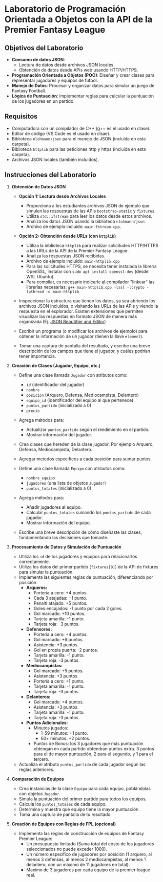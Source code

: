 # Laboratorio de Programación Orientada a Objetos con la API de la Premier Fantasy League

## Objetivos del Laboratorio

* **Consumo de datos JSON**:
    * Lectura de datos desde archivos JSON locales.
    * Obtención de datos desde APIs web usando HTTP/HTTPS.
* **Programación Orientada a Objetos (POO)**: Diseñar y crear clases para representar jugadores y equipos de fútbol.
* **Manejo de Datos**: Procesar y organizar datos para simular un juego de Fantasy Football.
* **Lógica de Puntuación**: Implementar reglas para calcular la puntuación de los jugadores en un partido.

## Requisitos

* Computadora con un compilador de C++ (g++ es el usado en clase).
* Editor de código (VS Code es el usado en clsae).
* Biblioteca `nlohmann/json` para el manejo de JSON (incluída en esta carpeta).
* Biblioteca `httplib` para las peticiones http y https (incluída en esta carpeta).
* Archivos JSON locales (también incluidos).

## Instrucciones del Laboratorio

1.  **Obtención de Datos JSON**

    * **Opción 1: Lectura desde Archivos Locales**
        * Proporciona a los estudiantes archivos JSON de ejemplo que simulen las respuestas de las APIs `bootstrap-static` y `fixtures`.
        * Utiliza `std::ifstream` para leer los datos desde estos archivos.
        * Analiza los datos JSON usando la biblioteca `nlohmann/json`.
        * Archivo de ejemplo incluído: `main-fstream.cpp`.

    * **Opción 2: Obtención desde URLs (con `httplib`)**
        * Utiliza la biblioteca `httplib` para realizar solicitudes HTTP/HTTPS a las URLs de la API de la Premier Fantasy League.
        * Analiza las respuestas JSON recibidas.
        * Archivo de ejemplo incluído: `main-httplib.cpp`
        * Para las solicitudes HTTPS, se necesita tener instalada la librería OpenSSL, instalar con `sudo apt install openssl-dev` (desde WSL Ubuntu).
        * Para compilar, es necesario indicarle al compilador "linkear" las librerías necesarias: `g++ main-httplib.cpp -lssl -lcrypto -lpthread -o main-httplib`

    * Inspeccionar la estructura que tienen los datos, ya sea abriendo los archivos JSON incluídos, o visitando las URLs de las APIs y viendo la respuesta en el explorador. Existen extensiones que permiten visualizar las respuestas en formato JSON de manera más organizada (Ej. [JSON Beautifier and Editor](https://chromewebstore.google.com/detail/json-beautifier-and-edito/lpopeocbeepakdnipejhlpcmifheolpl))

    * Escribir un programa (o modificar los archivos de ejemplo) para obtener la información de un jugador (tienen la llave `element`).

    * Tomar una captura de pantalla del resultado, y escribe una breve descripción de los campos que tiene el jugador, y cuáles podrían tener importancia.

2.  **Creación de Clases (Jugador, Equipo, etc.)**

    * Define una clase llamada `Jugador` con atributos como:
        * `id` (identificador del jugador)
        * `nombre`
        * `posicion` (Arquero, Defensa, Mediocampista, Delantero)
        * `equipo_id` (identificador del equipo al que pertenece)
        * `puntos_partido` (inicializado a 0)
        * `precio`
    * Agrega métodos para:
        * Actualizar `puntos_partido` según el rendimiento en el partido.
        * Mostrar información del jugador.
    * Crea clases que hereden de la clase jugador. Por ejemplo Arquero, Defensa, Mediocampista, Delantero.
    * Agregar metodos especificos a cada posición para sumar puntos.
    * Define una clase llamada `Equipo` con atributos como:
        * `nombre_equipo`
        * `jugadores` (una lista de objetos `Jugador`)
        * `puntos_totales` (inicializado a 0)
    * Agrega métodos para:
        * Añadir jugadores al equipo.
        * Calcular `puntos_totales` sumando los `puntos_partido` de cada jugador.
        * Mostrar información del equipo.

    * Escribe una breve descripción de cómo diseñaste las clases, fundamentando las decisiones que tomaste.

3.  **Procesamiento de Datos y Simulación de Puntuación**
    * Utiliza los `id` de los jugadores y equipos para relacionarlos correctamente.
    * Utiliza los datos del primer partido (`fixtures[0]`) de la API de fixtures para simular la puntuación.
    * Implementa las siguientes reglas de puntuación, diferenciando por posición:
        * **Arqueros:**
            * Portería a cero: +4 puntos.
            * Cada 3 atajadas: +1 punto.
            * Penalti atajado: +5 puntos.
            * Goles encajados: -1 punto por cada 2 goles.
            * Gol marcado: +10 puntos.
            * Tarjeta amarilla: -1 punto.
            * Tarjeta roja: -3 puntos.
        * **Defensores:**
            * Portería a cero: +4 puntos.
            * Gol marcado: +6 puntos.
            * Asistencia: +3 puntos.
            * Gol en propia puerta: -2 puntos.
            * Tarjeta amarilla: -1 punto.
            * Tarjeta roja: -3 puntos.
        * **Mediocampistas:**
            * Gol marcado: +5 puntos.
            * Asistencia: +3 puntos.
            * Portería a cero: +1 punto.
            * Tarjeta amarilla: -1 punto.
            * Tarjeta roja: -3 puntos.
        * **Delanteros:**
            * Gol marcado: +4 puntos.
            * Asistencia: +3 puntos.
            * Tarjeta amarilla: -1 punto.
            * Tarjeta roja: -3 puntos.
        * **Puntos Adicionales:**
            * Minutos jugados:
                * 1-59 minutos: +1 punto.
                * 60+ minutos: +2 puntos.
            * Puntos de Bonus: los 3 jugadores que más puntuación obtengan en cada partido obtendran puntos extra. 3 puntos para el de mayor puntuación, 2 para el segundo, y 1 para el tercero.
    * Actualiza el atributo `puntos_partido` de cada jugador según las reglas anteriores.

4.  **Comparación de Equipos**

    * Crea instancias de la clase `Equipo` para cada equipo, poblándolas con objetos `Jugador`.
    * Simula la puntuación del primer partido para todos los equipos.
    * Calcula los `puntos_totales` de cada equipo.
    * Determina y muestra qué equipo tiene la mayor puntuación.
    * Toma una captura de pantalla de tu resultado.

5.  **Creación de Equipos con Reglas de FPL (opcional)**

    * Implementa las reglas de construcción de equipos de Fantasy Premier League:
        * Un presupuesto limitado (Suma total del costo de los jugadores seleccionados no puede exceder 1000).
        * Un número específico de jugadores por posición (1 arquero, al menos 3 defensas, al menos 2 mediocampistas, al menos 1 delantero, con un máximo de 11 jugadores en total).
        * Maximo de 3 jugadores por cada equipo de la premier league real.
